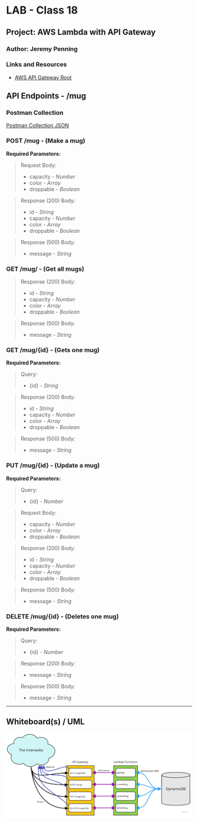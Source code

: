 # LAB - Class 18

## Project: AWS Lambda with API Gateway

### Author: Jeremy Penning

### Links and Resources

- [AWS API Gateway Root](https://ghpr8nzqbd.execute-api.us-west-2.amazonaws.com/)

## API Endpoints - /mug

### Postman Collection

[Postman Collection JSON](./assets/postmanCollection.json)

### **POST /mug** - (Make a mug)

**Required Parameters:**

>Request Body:
>- capacity - _Number_
>- color - _Array_  
>- droppable - _Boolean_  

>Response (200) Body:
>- id - _String_
>- capacity - _Number_
>- color - _Array_  
>- droppable - _Boolean_

>Response (500) Body:
>- message - _String_

### **GET /mug/** - (Get all mugs)

>Response (200) Body:
>- id - _String_
>- capacity - _Number_
>- color - _Array_  
>- droppable - _Boolean_

>Response (500) Body:
>- message - _String_

### **GET /mug/{id}** - (Gets one mug)

**Required Parameters:**

>Query:  
>- {id} - _String_

>Response (200) Body:
>- id - _String_
>- capacity - _Number_
>- color - _Array_  
>- droppable - _Boolean_

>Response (500) Body:
>- message - _String_

### **PUT /mug/{id}** - (Update a mug)

**Required Parameters:**

>Query:  
>- {id} - _Number_

>Request Body:  
>- capacity - _Number_
>- color - _Array_  
>- droppable - _Boolean_

>Response (200) Body:
>- id - _String_
>- capacity - _Number_
>- color - _Array_  
>- droppable - _Boolean_

>Response (500) Body:
>- message - _String_

### **DELETE /mug/{id}** - (Deletes one mug)

**Required Parameters:**

>Query:  
>- {id} - _Number_

>Response (200) Body:
>- message - _String_

>Response (500) Body:
>- message - _String_

---

## Whiteboard(s) / UML

![UML](./assets/MugsUML.jpg)
